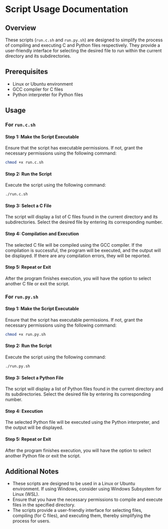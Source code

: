 
# Script Usage Documentation

## Overview
These scripts (`run.c.sh` and `run.py.sh`) are designed to simplify the process of compiling and executing C and Python files respectively. They provide a user-friendly interface for selecting the desired file to run within the current directory and its subdirectories.

## Prerequisites
- Linux or Ubuntu environment
- GCC compiler for C files
- Python interpreter for Python files

## Usage

### For `run.c.sh`

#### Step 1: Make the Script Executable
Ensure that the script has executable permissions. If not, grant the necessary permissions using the following command:

```bash
chmod +x run.c.sh
```

#### Step 2: Run the Script
Execute the script using the following command:

```bash
./run.c.sh
```

#### Step 3: Select a C File
The script will display a list of C files found in the current directory and its subdirectories. Select the desired file by entering its corresponding number.

#### Step 4: Compilation and Execution
The selected C file will be compiled using the GCC compiler. If the compilation is successful, the program will be executed, and the output will be displayed. If there are any compilation errors, they will be reported.

#### Step 5: Repeat or Exit
After the program finishes execution, you will have the option to select another C file or exit the script.

### For `run.py.sh`

#### Step 1: Make the Script Executable
Ensure that the script has executable permissions. If not, grant the necessary permissions using the following command:

```bash
chmod +x run.py.sh
```

#### Step 2: Run the Script
Execute the script using the following command:

```bash
./run.py.sh
```

#### Step 3: Select a Python File
The script will display a list of Python files found in the current directory and its subdirectories. Select the desired file by entering its corresponding number.

#### Step 4: Execution
The selected Python file will be executed using the Python interpreter, and the output will be displayed.

#### Step 5: Repeat or Exit
After the program finishes execution, you will have the option to select another Python file or exit the script.

## Additional Notes
- These scripts are designed to be used in a Linux or Ubuntu environment. If using Windows, consider using Windows Subsystem for Linux (WSL).
- Ensure that you have the necessary permissions to compile and execute files in the specified directory.
- The scripts provide a user-friendly interface for selecting files, compiling (for C files), and executing them, thereby simplifying the process for users.